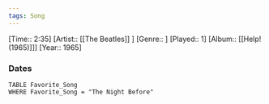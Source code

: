 ```yaml
---
tags: Song  
---
```

[Time:: 2:35]
[Artist:: [[The Beatles]] ]
[Genre:: ]
[Played:: 1]
[Album:: [[Help! (1965)]]]
[Year:: 1965]
### Dates
````dataview
TABLE Favorite_Song
WHERE Favorite_Song = "The Night Before"
````